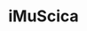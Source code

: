 ---
layout: publication
title: iMuScica
description: Implemented 3D human models for musical instrument playing
redirect: http://www.imuscica.eu/
img: assets/img/research_projects/imuscica.png
importance: 1
category: work
---